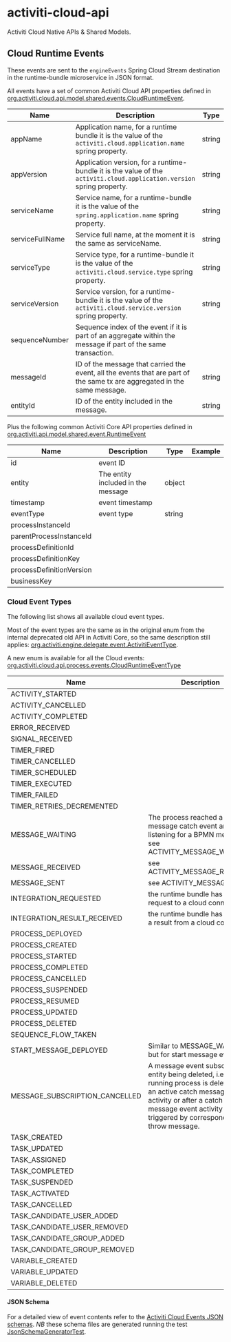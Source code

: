 # activiti-cloud-api
Activiti Cloud Native APIs &amp; Shared Models.

## Cloud Runtime Events

These events are sent to the `engineEvents` Spring Cloud Stream destination in the runtime-bundle microservice in JSON format.

All events have a set of common Activiti Cloud API properties defined in [org.activiti.cloud.api.model.shared.events.CloudRuntimeEvent](./activiti-cloud-api-model-shared/src/main/java/org/activiti/cloud/api/model/shared/events/CloudRuntimeEvent.java).

| Name | Description | Type | Example |
|------|-------------|------|---------|
| appName | Application name, for a runtime bundle it is the value of the `activiti.cloud.application.name` spring property. | string | myapp |
| appVersion | Application version, for a runtime-bundle it is the value of the `activiti.cloud.application.version` spring property. | string | 1 |
| serviceName | Service name, for a runtime-bundle it is the value of the `spring.application.name` spring property. | string | rb-myapp |
| serviceFullName | Service full name, at the moment it is the same as serviceName. | string | rb-myapp |
| serviceType | Service type, for a runtime-bundle it is the value of the `activiti.cloud.service.type` spring property. | string | runtime-bundle |
| serviceVersion | Service version, for a runtime-bundle it is the value of the `activiti.cloud.service.version` spring property. | string | |
| sequenceNumber | Sequence index of the event if it is part of an aggregate within the message if part of the same transaction. |
| messageId | ID of the message that carried the event, all the events that are part of the same tx are aggregated in the same message. | string | |
| entityId | ID of the entity included in the message. | string | |

Plus the following common Activiti Core API properties defined in [org.activiti.api.model.shared.event.RuntimeEvent](https://github.com/Activiti/activiti-api/blob/develop/activiti-api-model-shared/src/main/java/org/activiti/api/model/shared/event/RuntimeEvent.java)

| Name | Description | Type | Example |
|------|-------------|------|---------|
| id | event ID | | |
| entity | The entity included in the message | object | |
| timestamp | event timestamp | | |
| eventType | event type | string | |
| processInstanceId | | |
| parentProcessInstanceId | | |
| processDefinitionId | | |
| processDefinitionKey | | |
| processDefinitionVersion | | |
| businessKey | | |

### Cloud Event Types

The following list shows all available cloud event types.

Most of the event types are the same as in the original enum from the internal deprecated old API in Activiti Core, so the same description still applies: [org.activiti.engine.delegate.event.ActivitiEventType](https://github.com/Activiti/Activiti/blob/develop/activiti-engine/src/main/java/org/activiti/engine/delegate/event/ActivitiEventType.java).

A new enum is available for all the Cloud events: [org.activiti.cloud.api.process.events.CloudRuntimeEventType](./activiti-cloud-api-events/src/main/java/org/activiti/cloud/api/events/CloudRuntimeEventType.java)

| Name | Description | Class |
|------|-------------|---------|
| ACTIVITY_STARTED | | [org.activiti.cloud.api.process.model.events.CloudBPMNActivityStartedEvent](./activiti-cloud-api-process-model/src/main/java/org/activiti/cloud/api/process/model/events/CloudBPMNActivityStartedEvent.java) |
| ACTIVITY_CANCELLED | | [org.activiti.cloud.api.process.model.events.CloudBPMNActivityCancelledEvent](./activiti-cloud-api-process-model/src/main/java/org/activiti/cloud/api/process/model/events/CloudBPMNActivityCancelledEvent.java) |
| ACTIVITY_COMPLETED | | [org.activiti.cloud.api.process.model.events.CloudBPMNActivityCompletedEvent](./activiti-cloud-api-process-model/src/main/java/org/activiti/cloud/api/process/model/events/CloudBPMNActivityCompletedEvent.java) |
| ERROR_RECEIVED | | [org.activiti.cloud.api.process.model.events.CloudBPMNErrorReceivedEvent](./activiti-cloud-api-process-model/src/main/java/org/activiti/cloud/api/process/model/events/CloudBPMNErrorReceivedEvent.java) |
| SIGNAL_RECEIVED | | [org.activiti.cloud.api.process.model.events.CloudBPMNSignalReceivedEvent](./activiti-cloud-api-process-model/src/main/java/org/activiti/cloud/api/process/model/events/CloudBPMNSignalReceivedEvent.java) |
| TIMER_FIRED | | [org.activiti.cloud.api.process.model.events.CloudBPMNTimerFiredEvent](./activiti-cloud-api-process-model/src/main/java/org/activiti/cloud/api/process/model/events/CloudBPMNTimerFiredEvent.java) |
| TIMER_CANCELLED | | [org.activiti.cloud.api.process.model.events.CloudBPMNTimerCancelledEvent](./activiti-cloud-api-process-model/src/main/java/org/activiti/cloud/api/process/model/events/CloudBPMNTimerCancelledEvent.java) |
| TIMER_SCHEDULED | | [org.activiti.cloud.api.process.model.events.CloudBPMNTimerScheduledEvent](./activiti-cloud-api-process-model/src/main/java/org/activiti/cloud/api/process/model/events/CloudBPMNTimerScheduledEvent.java) |
| TIMER_EXECUTED | | [org.activiti.cloud.api.process.model.events.CloudBPMNTimerExecutedEvent](./activiti-cloud-api-process-model/src/main/java/org/activiti/cloud/api/process/model/events/CloudBPMNTimerExecutedEvent.java) |
| TIMER_FAILED | | [org.activiti.cloud.api.process.model.events.CloudBPMNTimerFailedEvent](./activiti-cloud-api-process-model/src/main/java/org/activiti/cloud/api/process/model/events/CloudBPMNTimerFailedEvent.java) |
| TIMER_RETRIES_DECREMENTED | | [org.activiti.cloud.api.process.model.events.CloudBPMNTimerRetriesDecrementedEvent](./activiti-cloud-api-process-model/src/main/java/org/activiti/cloud/api/process/model/events/CloudBPMNTimerRetriesDecrementedEvent.java) |
| MESSAGE_WAITING | The process reached a message catch event and is listening for a BPMN message, see ACTIVITY_MESSAGE_WAITING | [org.activiti.cloud.api.process.model.events.CloudBPMNMessageWaitingEvent](./activiti-cloud-api-process-model/src/main/java/org/activiti/cloud/api/process/model/CloudBPMNMessageWaitingEvent.java) |
| MESSAGE_RECEIVED | see ACTIVITY_MESSAGE_RECEIVED | [org.activiti.cloud.api.process.model.events.CloudBPMNMessageReceivedEvent](./activiti-cloud-api-process-model/src/main/java/org/activiti/cloud/api/process/model/CloudBPMNMessageReceivedEvent.java) |
| MESSAGE_SENT | see ACTIVITY_MESSAGE_SENT | [org.activiti.cloud.api.process.model.events.CloudBPMNMessageSentEvent](./activiti-cloud-api-process-model/src/main/java/org/activiti/cloud/api/process/model/CloudBPMNMessageSentEvent.java) |
| INTEGRATION_REQUESTED | the runtime bundle has sent a request to a cloud connector | [org.activiti.cloud.api.process.model.events.CloudIntegrationRequestedEvent](./activiti-cloud-api-process-model/src/main/java/org/activiti/cloud/api/process/model/events/CloudIntegrationRequestedEvent.java) |
| INTEGRATION_RESULT_RECEIVED | the runtime bundle has received a result from a cloud connector | [org.activiti.cloud.api.process.model.events.CloudIntegrationResultReceivedEvent](./activiti-cloud-api-process-model/src/main/java/org/activiti/cloud/api/process/model/events/CloudIntegrationResultReceivedEvent.java) |
| PROCESS_DEPLOYED | | [org.activiti.cloud.api.process.model.events.CloudProcessDeployedEvent](./activiti-cloud-api-process-model/src/main/java/org/activiti/cloud/api/process/model/events/CloudProcessDeployedEvent.java)|
| PROCESS_CREATED | | [org.activiti.cloud.api.process.model.events.CloudProcessCreatedEvent](./activiti-cloud-api-process-model/src/main/java/org/activiti/cloud/api/process/model/events/CloudProcessCreatedEvent.java)|
| PROCESS_STARTED | | [org.activiti.cloud.api.process.model.events.CloudProcessStartedEvent](./activiti-cloud-api-process-model/src/main/java/org/activiti/cloud/api/process/model/events/CloudProcessStartedEvent.java) |
| PROCESS_COMPLETED | | [org.activiti.cloud.api.process.model.events.CloudProcessCompletedEvent](./activiti-cloud-api-process-model/src/main/java/org/activiti/cloud/api/process/model/events/CloudProcessCompletedEvent.java) |
| PROCESS_CANCELLED | | [org.activiti.cloud.api.process.model.events.CloudProcessCancelledEvent](./activiti-cloud-api-process-model/src/main/java/org/activiti/cloud/api/process/model/events/CloudProcessCancelledEvent.java) |
| PROCESS_SUSPENDED | | [org.activiti.cloud.api.process.model.events.CloudProcessSuspendedEvent](./activiti-cloud-api-process-model/src/main/java/org/activiti/cloud/api/process/model/events/CloudProcessSuspendedEvent.java) |
| PROCESS_RESUMED | | [org.activiti.cloud.api.process.model.events.CloudProcessResumedEvent](./activiti-cloud-api-process-model/src/main/java/org/activiti/cloud/api/process/model/events/CloudProcessResumedEvent.java) |
| PROCESS_UPDATED | | [org.activiti.cloud.api.process.model.events.CloudProcessUpdatedEvent](./activiti-cloud-api-process-model/src/main/java/org/activiti/cloud/api/process/model/events/CloudProcessUpdatedEvent.java) |
| PROCESS_DELETED | | [org.activiti.cloud.api.process.model.events.CloudProcessDeletedEvent](./activiti-cloud-api-process-model/src/main/java/org/activiti/cloud/api/process/model/events/CloudProcessDeletedEvent.java) |
| SEQUENCE_FLOW_TAKEN | | [org.activiti.cloud.api.process.model.events.CloudSequenceFlowTakenEvent](./activiti-cloud-api-process-model/src/main/java/org/activiti/cloud/api/process/model/events/CloudSequenceFlowTakenEvent.java) |
| START_MESSAGE_DEPLOYED | Similar to MESSAGE_WAITING, but for start message events. | [org.activiti.cloud.api.process.model.events.CloudStartMessageDeployedEvent](./activiti-cloud-api-process-model/src/main/java/org/activiti/cloud/api/process/model/events/CloudStartMessageDeployedEvent.java) |
| MESSAGE_SUBSCRIPTION_CANCELLED | A message event subscription entity being deleted, i.e. when a running process is deleted with an active catch message event activity or after a catch message event activity triggered by corresponding throw message. | [org.activiti.cloud.api.process.model.events.CloudMessageSubscriptionCancelledEvent](./activiti-cloud-api-process-model/src/main/java/org/activiti/cloud/api/process/model/events/CloudMessageSubscriptionCancelledEvent.java) |
| TASK_CREATED | | [org.activiti.cloud.api.process.model.events.CloudTaskCreatedEvent](./activiti-cloud-api-process-model/src/main/java/org/activiti/cloud/api/process/model/events/CloudTaskCreatedEvent.java) |
| TASK_UPDATED | | [org.activiti.cloud.api.process.model.events.CloudTaskUpdatedEvent](./activiti-cloud-api-process-model/src/main/java/org/activiti/cloud/api/process/model/events/CloudTaskUpdatedEvent.java) |
| TASK_ASSIGNED | | [org.activiti.cloud.api.process.model.events.CloudTaskAssignedEvent](./activiti-cloud-api-process-model/src/main/java/org/activiti/cloud/api/process/model/events/CloudTaskAssignedEvent.java) |
| TASK_COMPLETED | | [org.activiti.cloud.api.process.model.events.CloudTaskCompletedEvent](./activiti-cloud-api-process-model/src/main/java/org/activiti/cloud/api/process/model/events/CloudTaskCompletedEvent.java) |
| TASK_SUSPENDED | | [org.activiti.cloud.api.process.model.events.CloudTaskSuspendedEvent](./activiti-cloud-api-process-model/src/main/java/org/activiti/cloud/api/process/model/events/CloudTaskSuspendedEvent.java) |
| TASK_ACTIVATED | | [org.activiti.cloud.api.process.model.events.CloudTaskActivatedEvent](./activiti-cloud-api-process-model/src/main/java/org/activiti/cloud/api/process/model/events/CloudTaskActivatedEvent.java) |
| TASK_CANCELLED | | [org.activiti.cloud.api.process.model.events.CloudTaskCancelledEvent](./activiti-cloud-api-process-model/src/main/java/org/activiti/cloud/api/process/model/events/CloudTaskCancelledEvent.java) |
| TASK_CANDIDATE_USER_ADDED | | [org.activiti.cloud.api.process.model.events.CloudTaskCandidateUserAddedEvent](./activiti-cloud-api-process-model/src/main/java/org/activiti/cloud/api/process/model/events/CloudTaskCandidateUserAddedEvent.java) |
| TASK_CANDIDATE_USER_REMOVED | | [org.activiti.cloud.api.process.model.events.CloudTaskCandidateUserRemovedEvent](./activiti-cloud-api-process-model/src/main/java/org/activiti/cloud/api/process/model/events/CloudTaskCandidateUserRemovedEvent.java) |
| TASK_CANDIDATE_GROUP_ADDED | | [org.activiti.cloud.api.process.model.events.CloudTaskCandidateGroupAddedEvent](./activiti-cloud-api-process-model/src/main/java/org/activiti/cloud/api/process/model/events/CloudTaskCandidateGroupAddedEvent.java) |
| TASK_CANDIDATE_GROUP_REMOVED | | [org.activiti.cloud.api.process.model.events.CloudTaskCandidateGroupRemovedEvent](./activiti-cloud-api-process-model/src/main/java/org/activiti/cloud/api/process/model/events/CloudTaskCandidateGroupRemovedEvent.java) |
| VARIABLE_CREATED | | [org.activiti.cloud.api.process.model.events.CloudVariableCreatedEvent](./activiti-cloud-api-process-model/src/main/java/org/activiti/cloud/api/process/model/events/CloudVariableCreatedEvent.java) |
| VARIABLE_UPDATED | | [org.activiti.cloud.api.process.model.events.CloudVariableUpdatedEvent](./activiti-cloud-api-process-model/src/main/java/org/activiti/cloud/api/process/model/events/CloudVariableUpdatedEvent.java) |
| VARIABLE_DELETED | | [org.activiti.cloud.api.process.model.events.CloudVariableDeletedEvent](./activiti-cloud-api-process-model/src/main/java/org/activiti/cloud/api/process/model/events/CloudVariableDeletedEvent.java) |

#### JSON Schema

For a detailed view of event contents refer to the [Activiti Cloud Events JSON schemas](./activiti-cloud-api-events/src/main/resources/org/activiti/cloud/api/events/schema).
*NB* these schema files are generated running the test [JsonSchemaGeneratorTest](./activiti-cloud-api-events/src/test/java/org/activiti/cloud/api/events/schema/JsonSchemaGeneratorTest.java).
